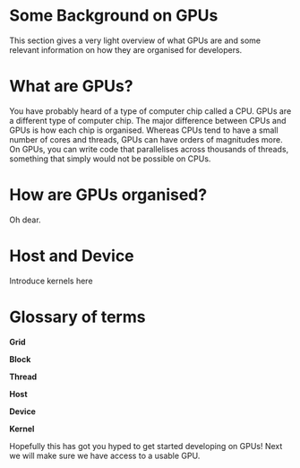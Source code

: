 # Some Background on GPUs

This section gives a very light overview of what GPUs are and some relevant information on how they are organised for developers.

# What are GPUs?

You have probably heard of a type of computer chip called a CPU. GPUs are a different type of computer chip. The major difference between CPUs and GPUs is how each chip is organised. Whereas CPUs tend to have a small number of cores and threads, GPUs can have orders of magnitudes more. On GPUs, you can write code that parallelises across thousands of threads, something that simply would not be possible on CPUs.

# How are GPUs organised?

Oh dear.

# Host and Device

Introduce kernels here

# Glossary of terms

**Grid**

**Block**

**Thread**

**Host**

**Device**

**Kernel**

Hopefully this has got you hyped to get started developing on GPUs! Next we will make sure we have access to a usable GPU.
